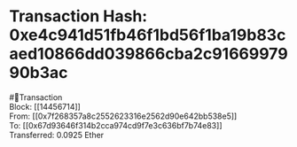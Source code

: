 
Transaction Hash: 0xe4c941d51fb46f1bd56f1ba19b83caed10866dd039866cba2c9166997990b3ac
====================================================================================
  
#💸Transaction  
Block: [[14456714]]  
From: [[0x7f268357a8c2552623316e2562d90e642bb538e5]]  
To: [[0x67d93646f314b2cca974cd9f7e3c636bf7b74e83]]  
Transferred: 0.0925 Ether